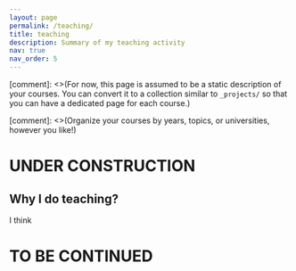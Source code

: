 ```yaml
---
layout: page
permalink: /teaching/
title: teaching
description: Summary of my teaching activity
nav: true
nav_order: 5
---
```

[comment]: <>(For now, this page is assumed to be a static description of your courses. You can convert it to a collection similar to `_projects/` so that you can have a dedicated page for each course.)

[comment]: <>(Organize your courses by years, topics, or universities, however you like!)

# UNDER CONSTRUCTION
## Why I do teaching?
I think
# TO BE CONTINUED
